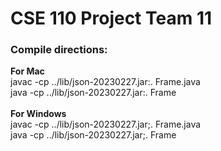 <h1>CSE 110 Project Team 11</h1>
<h3>Compile directions:</h3>
<p>
<strong>For Mac</strong><br>
javac -cp ../lib/json-20230227.jar:. Frame.java
<br>
java -cp ../lib/json-20230227.jar:. Frame
<br>
<br>
<strong>For Windows</strong><br>
javac -cp ../lib/json-20230227.jar;. Frame.java
<br>
java -cp ../lib/json-20230227.jar;. Frame
<br>
</p>
